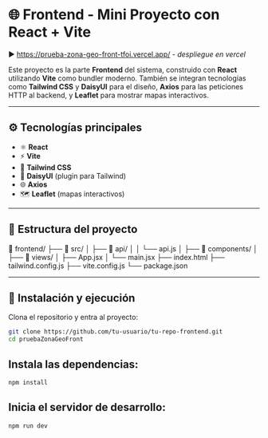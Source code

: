 # 🌐 Frontend - Mini Proyecto con React + Vite

 ▶️ https://prueba-zona-geo-front-tfoi.vercel.app/  - _despliegue en vercel_

Este proyecto es la parte **Frontend** del sistema, construido con **React** utilizando **Vite** como bundler moderno. También se integran tecnologías como **Tailwind CSS** y **DaisyUI** para el diseño, **Axios** para las peticiones HTTP al backend, y **Leaflet** para mostrar mapas interactivos.

---

## ⚙️ Tecnologías principales

- ⚛️ **React**
- ⚡ **Vite**
- 🎨 **Tailwind CSS**
- 💎 **DaisyUI** (plugin para Tailwind)
- 🌐 **Axios**
- 🗺️ **Leaflet** (mapas interactivos)

---

## 🧱 Estructura del proyecto
📂 frontend/ ├── 📁 src/ │ ├── 📁 api/ │ │ └── api.js │ ├── 📁 components/ │ ├── 📁 views/ │ ├── App.jsx │ └── main.jsx ├── index.html ├── tailwind.config.js ├── vite.config.js └── package.json

---

## 🚀 Instalación y ejecución

Clona el repositorio y entra al proyecto:

```bash
git clone https://github.com/tu-usuario/tu-repo-frontend.git
cd pruebaZonaGeoFront
````

## Instala las dependencias:

```bash
npm install
```


## Inicia el servidor de desarrollo:

```bash
npm run dev
```



